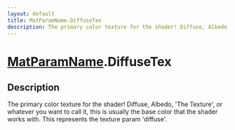 ```yaml
---
layout: default
title: MatParamName.DiffuseTex
description: The primary color texture for the shader! Diffuse, Albedo, 'The Texture', or whatever you want to call it, this is usually the base color that the shader works with. This represents the texture param 'diffuse'.
---
```

# [MatParamName]({{site.url}}/Pages/Reference/MatParamName.html).DiffuseTex

## Description
The primary color texture for the shader! Diffuse, Albedo,
'The Texture', or whatever you want to call it, this is usually the
base color that the shader works with.
This represents the texture param 'diffuse'.


